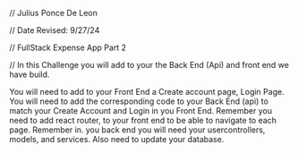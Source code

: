 // Julius Ponce De Leon

// Date Revised: 9/27/24

// FullStack Expense App Part 2

// In this Challenge you will add to your the Back End (Api)  and  front end  we have build.

You will need to add to your Front End a Create account page, Login Page.
You will need to add the corresponding code to your Back End (api) to match your Create Account and Login in you Front End.
Remember you need to add react router, to your front end to be able to navigate to each page.
Remember in. you back end you will need your usercontrollers, models, and services. Also need to update your database.
